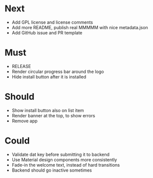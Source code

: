 # Next

- Add GPL license and license comments
- Add more README, publish real MMMMM with nice metadata.json
- Add GitHub issue and PR template

# Must

- RELEASE
- Render circular progress bar around the logo
- Hide install button after it is installed

# Should

- Show install button also on list item
- Render banner at the top, to show errors
- Remove app

# Could

- Validate dat key before submitting it to backend
- Use Material design components more consistently
- Fade-in the welcome text, instead of hard transitions
- Backend should go inactive sometimes